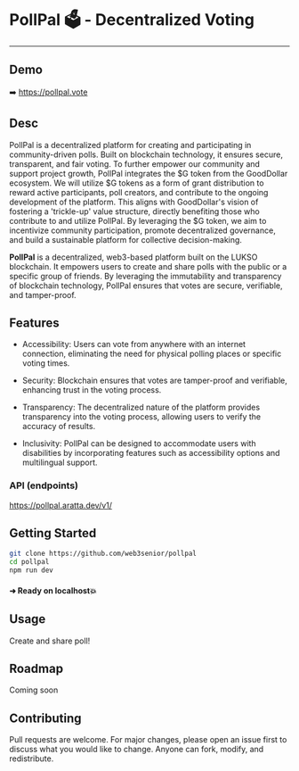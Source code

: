 # PollPal 🗳️ - Decentralized Voting
--------



## Demo
 ➡️ <a href="https://pollpal.vote" target="blank">https://pollpal.vote</a>

## Desc
PollPal is a decentralized platform for creating and participating in community-driven polls. Built on blockchain technology, it ensures secure, transparent, and fair voting. To further empower our community and support project growth, PollPal integrates the $G token from the GoodDollar ecosystem. We will utilize $G tokens as a form of grant distribution to reward active participants, poll creators, and contribute to the ongoing development of the platform. This aligns with GoodDollar's vision of fostering a 'trickle-up' value structure, directly benefiting those who contribute to and utilize PollPal. By leveraging the $G token, we aim to incentivize community participation, promote decentralized governance, and build a sustainable platform for collective decision-making.


**PollPal** is a decentralized, web3-based platform built on the LUKSO blockchain. It empowers users to create and share polls with the public or a specific group of friends. By leveraging the immutability and transparency of blockchain technology, PollPal ensures that votes are secure, verifiable, and tamper-proof.

## Features
- Accessibility: Users can vote from anywhere with an internet connection, eliminating the need for physical polling places or specific voting times.

- Security: Blockchain ensures that votes are tamper-proof and verifiable, enhancing trust in the voting process.

- Transparency: The decentralized nature of the platform provides transparency into the voting process, allowing users to verify the accuracy of results.

- Inclusivity: PollPal can be designed to accommodate users with disabilities by incorporating features such as accessibility options and multilingual support.


### API (endpoints)
https://pollpal.aratta.dev/v1/


## Getting Started

```bash
git clone https://github.com/web3senior/pollpal
cd pollpal
npm run dev
```

#### ➜ Ready on localhost💥

## Usage

Create and share poll!

## Roadmap
Coming soon

## Contributing

Pull requests are welcome. For major changes, please open an issue first to discuss what you would like to change. Anyone can fork, modify, and redistribute.
